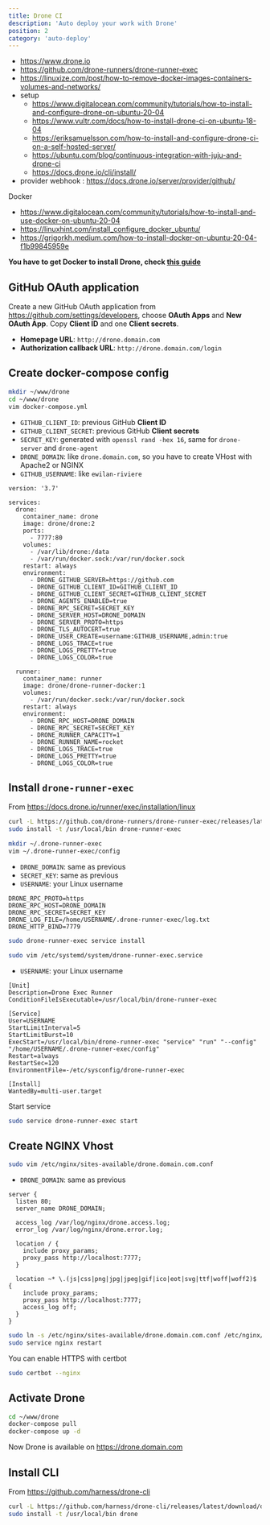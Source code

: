 ```yaml
---
title: Drone CI
description: 'Auto deploy your work with Drone'
position: 2
category: 'auto-deploy'
---
```


- <https://www.drone.io>
- <https://github.com/drone-runners/drone-runner-exec>
- <https://linuxize.com/post/how-to-remove-docker-images-containers-volumes-and-networks/>
- setup
  - <https://www.digitalocean.com/community/tutorials/how-to-install-and-configure-drone-on-ubuntu-20-04>
  - <https://www.vultr.com/docs/how-to-install-drone-ci-on-ubuntu-18-04>
  - <https://eriksamuelsson.com/how-to-install-and-configure-drone-ci-on-a-self-hosted-server/>
  - <https://ubuntu.com/blog/continuous-integration-with-juju-and-drone-ci>
  - <https://docs.drone.io/cli/install/>
- provider webhook : <https://docs.drone.io/server/provider/github/>

Docker

- <https://www.digitalocean.com/community/tutorials/how-to-install-and-use-docker-on-ubuntu-20-04>
- <https://linuxhint.com/install_configure_docker_ubuntu/>
- <https://grigorkh.medium.com/how-to-install-docker-on-ubuntu-20-04-f1b99845959e>

**You have to get Docker to install Drone, check [this guide](/devops/operating-systems/linux/docker)**

## GitHub OAuth application

Create a new GitHub OAuth application from <https://github.com/settings/developers>, choose **OAuth Apps** and **New OAuth App**. Copy **Client ID** and one **Client secrets**.

- **Homepage URL**: `http://drone.domain.com`
- **Authorization callback URL**: `http://drone.domain.com/login`

## Create docker-compose config

```bash
mkdir ~/www/drone
cd ~/www/drone
vim docker-compose.yml
```

- `GITHUB_CLIENT_ID`: previous GitHub **Client ID**
- `GITHUB_CLIENT_SECRET`: previous GitHub **Client secrets**
- `SECRET_KEY`: generated with `openssl rand -hex 16`, same for `drone-server` and `drone-agent`
- `DRONE_DOMAIN`: like `drone.domain.com`, so you have to create VHost with Apache2 or NGINX
- `GITHUB_USERNAME`: like `ewilan-riviere`

```yml[~/www/drone/docker-compose.yml]
version: '3.7'

services:
  drone:
    container_name: drone
    image: drone/drone:2
    ports:
      - 7777:80
    volumes:
      - /var/lib/drone:/data
      - /var/run/docker.sock:/var/run/docker.sock
    restart: always
    environment:
      - DRONE_GITHUB_SERVER=https://github.com
      - DRONE_GITHUB_CLIENT_ID=GITHUB_CLIENT_ID
      - DRONE_GITHUB_CLIENT_SECRET=GITHUB_CLIENT_SECRET
      - DRONE_AGENTS_ENABLED=true
      - DRONE_RPC_SECRET=SECRET_KEY
      - DRONE_SERVER_HOST=DRONE_DOMAIN
      - DRONE_SERVER_PROTO=https
      - DRONE_TLS_AUTOCERT=true
      - DRONE_USER_CREATE=username:GITHUB_USERNAME,admin:true
      - DRONE_LOGS_TRACE=true
      - DRONE_LOGS_PRETTY=true
      - DRONE_LOGS_COLOR=true

  runner:
    container_name: runner
    image: drone/drone-runner-docker:1
    volumes:
      - /var/run/docker.sock:/var/run/docker.sock
    restart: always
    environment:
      - DRONE_RPC_HOST=DRONE_DOMAIN
      - DRONE_RPC_SECRET=SECRET_KEY
      - DRONE_RUNNER_CAPACITY=1
      - DRONE_RUNNER_NAME=rocket
      - DRONE_LOGS_TRACE=true
      - DRONE_LOGS_PRETTY=true
      - DRONE_LOGS_COLOR=true
```

## Install `drone-runner-exec`

From <https://docs.drone.io/runner/exec/installation/linux>

```bash
curl -L https://github.com/drone-runners/drone-runner-exec/releases/latest/download/drone_runner_exec_linux_amd64.tar.gz | tar zx
sudo install -t /usr/local/bin drone-runner-exec
```

```bash
mkdir ~/.drone-runner-exec
vim ~/.drone-runner-exec/config
```

- `DRONE_DOMAIN`: same as previous
- `SECRET_KEY`: same as previous
- `USERNAME`: your Linux username

```bash[~/.drone-runner-exec/config]
DRONE_RPC_PROTO=https
DRONE_RPC_HOST=DRONE_DOMAIN
DRONE_RPC_SECRET=SECRET_KEY
DRONE_LOG_FILE=/home/USERNAME/.drone-runner-exec/log.txt
DRONE_HTTP_BIND=7779
```

```bash
sudo drone-runner-exec service install
```

```bash
sudo vim /etc/systemd/system/drone-runner-exec.service
```

- `USERNAME`: your Linux username

```bash[/etc/systemd/system/drone-runner-exec.service]
[Unit]
Description=Drone Exec Runner
ConditionFileIsExecutable=/usr/local/bin/drone-runner-exec

[Service]
User=USERNAME
StartLimitInterval=5
StartLimitBurst=10
ExecStart=/usr/local/bin/drone-runner-exec "service" "run" "--config" "/home/USERNAME/.drone-runner-exec/config"
Restart=always
RestartSec=120
EnvironmentFile=-/etc/sysconfig/drone-runner-exec

[Install]
WantedBy=multi-user.target
```

Start service

```bash
sudo service drone-runner-exec start
```

## Create NGINX Vhost

```bash
sudo vim /etc/nginx/sites-available/drone.domain.com.conf
```

- `DRONE_DOMAIN`: same as previous

```nginx[/etc/nginx/sites-available/drone.domain.com.conf]
server {
  listen 80;
  server_name DRONE_DOMAIN;

  access_log /var/log/nginx/drone.access.log;
  error_log /var/log/nginx/drone.error.log;

  location / {
    include proxy_params;
    proxy_pass http://localhost:7777;
  }

  location ~* \.(js|css|png|jpg|jpeg|gif|ico|eot|svg|ttf|woff|woff2)$ {
    include proxy_params;
    proxy_pass http://localhost:7777;
    access_log off;
  }
}
```

```bash
sudo ln -s /etc/nginx/sites-available/drone.domain.com.conf /etc/nginx/sites-enabled 
sudo service nginx restart
```

You can enable HTTPS with certbot

```bash
sudo certbot --nginx
```

## Activate Drone

```bash
cd ~/www/drone
docker-compose pull
docker-compose up -d
```

Now Drone is available on <https://drone.domain.com>

## Install CLI

From <https://github.com/harness/drone-cli>

```bash
curl -L https://github.com/harness/drone-cli/releases/latest/download/drone_linux_amd64.tar.gz | tar zx
sudo install -t /usr/local/bin drone
```
